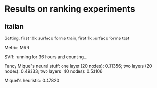 # Results on ranking experiments

## Italian

Setting: first 10k surface forms train, first 1k surface forms test

Metric: MRR

SVR: running for 36 hours and counting...

Fancy Miquel's neural stuff: one layer (20 nodes): 0.31356; two layers (20 nodes): 0.49333; two layers (40 nodes): 0.53106

Miquel's heuristic: 0.47820

